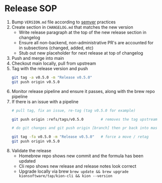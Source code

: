 Release SOP
===========

1. Bump `VERSION.md` file according to [semver](https://semver.org/) practices
2. Create section in `CHANGELOG.md` that matches the new version
    - Write release paragraph at the top of the new release section in changelog
    - Ensure all non-backend, non-administrative PR's are accounted for in subsections (changed, added, etc)
    - Stub out new placeholder for next release at top of changelog
3. Push and merge into main
4. Checkout main locally, pull from upstream
5. Tag with the release version and push
    ```bash
    git tag -a v0.5.0 -m "Release v0.5.0"
    git push origin v0.5.0
    ```
6. Monitor release pipeline and ensure it passes, along with the brew repo pipeline
7. If there is an issue with a pipeline
    ```bash
    # pull tag, fix an issue, re-tag (tag v0.5.0 for example)

    git push origin :refs/tags/v0.5.0        # removes the tag upstream

    # do git changes and git push origin [branch] then pr back into master

    git tag -fa v0.5.0 -m "Release v0.5.0"   # force a move / retag
    git push origin v0.5.0
    ```
8. Validate the release
    - Homebrew repo shows new commit and the formula has been updated
    - Cli repo shows new release and release notes look correct
    - Upgrade locally via brew `brew update && brew upgrade kionsoftware/tap/kion-cli && kion --version`
